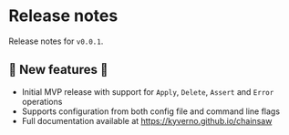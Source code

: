 # Release notes

Release notes for `v0.0.1`.

## :dizzy: New features :dizzy:

- Initial MVP release with support for `Apply`, `Delete`, `Assert` and `Error` operations
- Supports configuration from both config file and command line flags
- Full documentation available at https://kyverno.github.io/chainsaw
